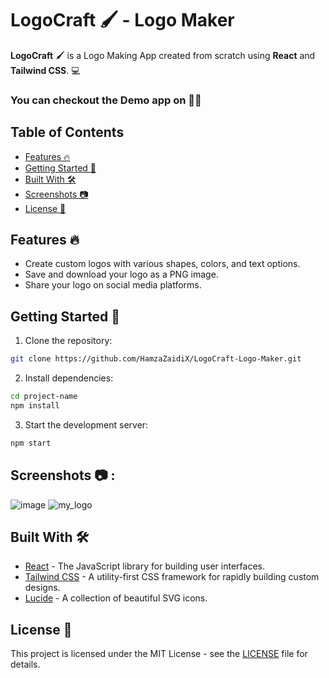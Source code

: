 # LogoCraft 🖌️ - Logo Maker

**LogoCraft** 🖌 is a Logo Making App created from scratch using **React** and **Tailwind CSS**. 💻

### You can checkout the Demo app on 🦸🚀

## Table of Contents

- [Features 🔥](#features)
- [Getting Started 🏁](#getting-started)
- [Built With 🛠️](#built-with)
- [Screenshots 📷](#screenshots)
- [License 📜](#license)

## Features 🔥

- Create custom logos with various shapes, colors, and text options.
- Save and download your logo as a PNG image.
- Share your logo on social media platforms.

## Getting Started 🏁

1. Clone the repository:

```bash
git clone https://github.com/HamzaZaidiX/LogoCraft-Logo-Maker.git
```

2. Install dependencies:

```bash
cd project-name
npm install
```

3. Start the development server:

```bash
npm start
```

## Screenshots 📷 :
![image](https://github.com/user-attachments/assets/d9a1a2e1-08aa-4c4e-b217-6645d2dbe96c)
![my_logo](https://github.com/user-attachments/assets/157cd520-88ea-463c-bf3c-5e6a816e77e7)

## Built With 🛠️

- [React](https://reactjs.org/) - The JavaScript library for building user interfaces.
- [Tailwind CSS](https://tailwindcss.com/) - A utility-first CSS framework for rapidly building custom designs.
- [Lucide](https://lucide.dev/) - A collection of beautiful SVG icons.

## License 📜

This project is licensed under the MIT License - see the [LICENSE](LICENSE) file for details.
